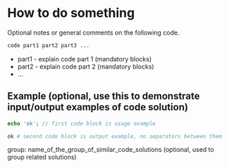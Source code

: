 # How to do something

Optional notes or general comments on the following code.

```bash
code part1 part2 part3 ...
```

- part1 - explain code part 1 (mandatory blocks)
- part2 - explain code part 2 (mandatory blocks)
- ...

## Example (optional, use this to demonstrate input/output examples of code solution)
```php
echo 'ok'; // first code block is usage example
```
```bash
ok # second code block is output example, no separators between them
```

group: name_of_the_group_of_similar_code_solutions (optional, used to group related solutions)
